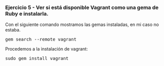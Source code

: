### Ejercicio 5 - Ver si está disponible Vagrant como una gema de Ruby e instalarla.

Con el siguiente comando mostramos las gemas instaladas, en mi caso no estaba.
<pre>
gem search --remote vagrant
</pre>

Procedemos a la instalación de vagrant:
<pre>
sudo gem install vagrant
</pre>
